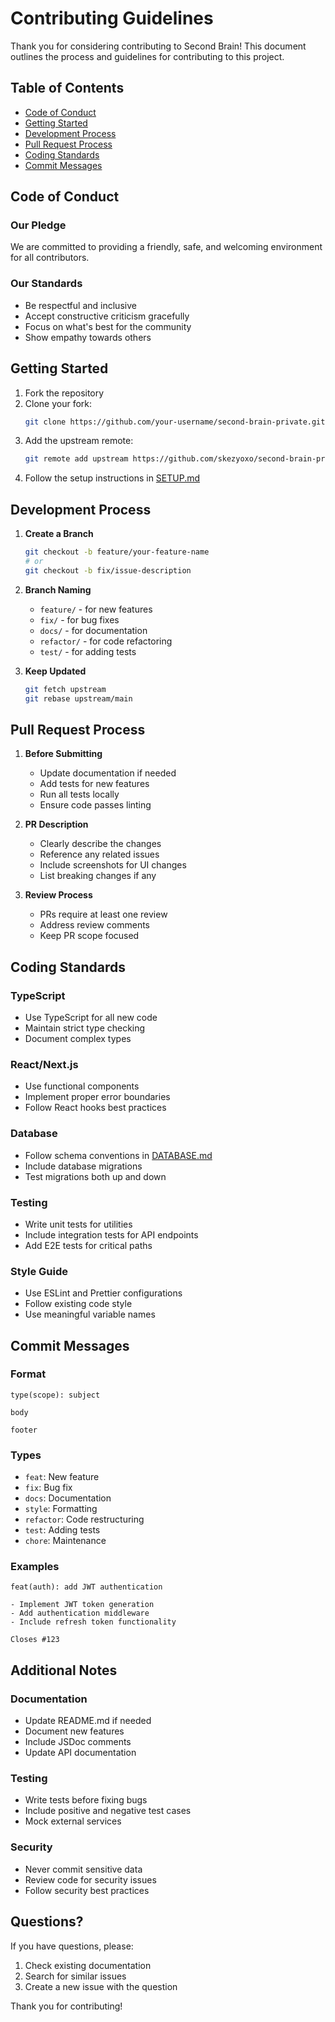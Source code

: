 # Contributing Guidelines

Thank you for considering contributing to Second Brain! This document outlines the process and guidelines for contributing to this project.

## Table of Contents

- [Code of Conduct](#code-of-conduct)
- [Getting Started](#getting-started)
- [Development Process](#development-process)
- [Pull Request Process](#pull-request-process)
- [Coding Standards](#coding-standards)
- [Commit Messages](#commit-messages)

## Code of Conduct

### Our Pledge

We are committed to providing a friendly, safe, and welcoming environment for all contributors.

### Our Standards

- Be respectful and inclusive
- Accept constructive criticism gracefully
- Focus on what's best for the community
- Show empathy towards others

## Getting Started

1. Fork the repository
2. Clone your fork:
   ```bash
   git clone https://github.com/your-username/second-brain-private.git
   ```
3. Add the upstream remote:
   ```bash
   git remote add upstream https://github.com/skezyoxo/second-brain-private.git
   ```
4. Follow the setup instructions in [SETUP.md](SETUP.md)

## Development Process

1. **Create a Branch**

   ```bash
   git checkout -b feature/your-feature-name
   # or
   git checkout -b fix/issue-description
   ```

2. **Branch Naming**

   - `feature/` - for new features
   - `fix/` - for bug fixes
   - `docs/` - for documentation
   - `refactor/` - for code refactoring
   - `test/` - for adding tests

3. **Keep Updated**
   ```bash
   git fetch upstream
   git rebase upstream/main
   ```

## Pull Request Process

1. **Before Submitting**

   - Update documentation if needed
   - Add tests for new features
   - Run all tests locally
   - Ensure code passes linting

2. **PR Description**

   - Clearly describe the changes
   - Reference any related issues
   - Include screenshots for UI changes
   - List breaking changes if any

3. **Review Process**
   - PRs require at least one review
   - Address review comments
   - Keep PR scope focused

## Coding Standards

### TypeScript

- Use TypeScript for all new code
- Maintain strict type checking
- Document complex types

### React/Next.js

- Use functional components
- Implement proper error boundaries
- Follow React hooks best practices

### Database

- Follow schema conventions in [DATABASE.md](DATABASE.md)
- Include database migrations
- Test migrations both up and down

### Testing

- Write unit tests for utilities
- Include integration tests for API endpoints
- Add E2E tests for critical paths

### Style Guide

- Use ESLint and Prettier configurations
- Follow existing code style
- Use meaningful variable names

## Commit Messages

### Format

```
type(scope): subject

body

footer
```

### Types

- `feat`: New feature
- `fix`: Bug fix
- `docs`: Documentation
- `style`: Formatting
- `refactor`: Code restructuring
- `test`: Adding tests
- `chore`: Maintenance

### Examples

```
feat(auth): add JWT authentication

- Implement JWT token generation
- Add authentication middleware
- Include refresh token functionality

Closes #123
```

## Additional Notes

### Documentation

- Update README.md if needed
- Document new features
- Include JSDoc comments
- Update API documentation

### Testing

- Write tests before fixing bugs
- Include positive and negative test cases
- Mock external services

### Security

- Never commit sensitive data
- Review code for security issues
- Follow security best practices

## Questions?

If you have questions, please:

1. Check existing documentation
2. Search for similar issues
3. Create a new issue with the question

Thank you for contributing!
